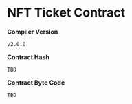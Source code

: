 ﻿# NFT Ticket Contract

**Compiler Version**
```
v2.0.0
```
**Contract Hash**
```
TBD
```

**Contract Byte Code**
```
TBD
```
